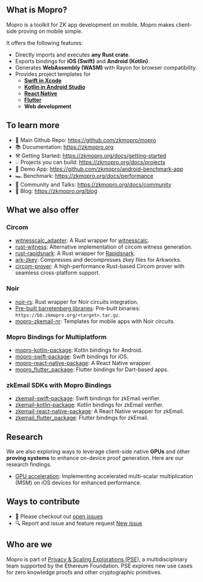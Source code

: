 ## What is Mopro?

Mopro is a toolkit for ZK app development on mobile. Mopro makes client-side proving on mobile simple.

It offers the following features:

-   Directly imports and executes **any Rust crate**.
-   Exports bindings for **iOS (Swift)** and **Android (Kotlin)**.
-   Generates **WebAssembly (WASM)** with Rayon for browser compatibility.
-   Provides project templates for
    -   **[Swift in Xcode](https://developer.apple.com/xcode/)**
    -   **[Kotlin in Android Studio](https://developer.android.com/kotlin)**
    -   **[React Native](https://reactnative.dev/)**
    -   **[Flutter](https://flutter.dev/)**
    -   **Web development**

## To learn more

-   📱 Main Github Repo: https://github.com/zkmopro/mopro
-   📚 Documentation: https://zkmopro.org
-   ⚒️ Getting Started: https://zkmopro.org/docs/getting-started
-   💡 Projects you can build: https://zkmopro.org/docs/projects
-   🎥 Demo App: https://github.com/zkmopro/android-benchmark-app
-   🏎️ Benchmark: https://zkmopro.org/docs/performance
-   💬 Community and Talks: https://zkmopro.org/docs/community
-   📰 Blog: https://zkmopro.org/blog

## What we also offer

### Circom

-   [witnesscalc_adapter](https://github.com/zkmopro/witnesscalc_adapter): A Rust wrapper for [witnesscalc](https://github.com/0xPolygonID/witnesscalc).
-   [rust-witness](https://github.com/chancehudson/rust-witness): Alternative implementation of circom witness generation.
-   [rust-rapidsnark](https://github.com/zkmopro/rust-rapidsnark): A Rust wrapper for [Rapidsnark](https://github.com/iden3/rapidsnark).
-   [ark-zkey](https://github.com/zkmopro/ark-zkey): Compresses and decompresses zkey files for Arkworks.
-   [circom-prover](https://github.com/zkmopro/mopro/tree/main/circom-prover): A high-performance Rust-based Circom prover with seamless cross-platform support.

### Noir

-   [noir-rs](https://github.com/zkmopro/noir-rs): Rust wrapper for Noir circuits integration.
-   [Pre-built barretenberg libraries](https://bb.zkmopro.org/): Pre-built binaries: `https://bb.zkmopro.org/<target>.tar.gz`.
-   [mopro-zkemail-nr](https://github.com/zkmopro/mopro-zkemail-nr): Templates for mobile apps with Noir circuits.

### Mopro Bindings for Multiplatform

-   [mopro-kotlin-package](https://github.com/zkmopro/mopro-kotlin-package): Kotlin bindings for Android.
-   [mopro-swift-package](https://github.com/zkmopro/mopro-swift-package): Swift bindings for iOS.
-   [mopro-react-native-package](https://github.com/zkmopro/mopro-react-native-package): A React Native wrapper.
-   [mopro_flutter_package](https://github.com/zkmopro/mopro_flutter_package): Flutter bindings for Dart-based apps.

### zkEmail SDKs with Mopro Bindings

-   [zkemail-swift-package](https://github.com/zkmopro/zkemail-swift-package): Swift bindings for zkEmail verifier.
-   [zkemail-kotlin-package](https://github.com/zkmopro/zkemail-kotlin-package): Kotlin bindings for zkEmail verifier.
-   [zkemail-react-native-package](https://github.com/zkmopro/zkemail-react-native-package): A React Native wrapper for zkEmail.
-   [zkemail_flutter_package](https://github.com/zkmopro/zkemail_flutter_package): Flutter bindings for zkEmail.


## Research

We are also exploring ways to leverage client-side native **GPUs** and other **proving systems** to enhance on-device proof generation. Here are our research findings.

-   [GPU acceleration](https://github.com/zkmopro/gpu-acceleration): Implementing accelerated multi-scalar multiplication (MSM) on iOS devices for enhanced performance.

## Ways to contribute

-   🎯 Please checkout out [open issues](https://github.com/zkmopro/mopro/issues)
-   🔍 Report and issue and feature request [New issue](https://github.com/zkmopro/mopro/issues/new?template=issue-template.md)

## Who are we

Mopro is part of [Privacy & Scaling Explorations (PSE)](https://pse.dev), a multidisciplinary team supported by the Ethereum Foundation. PSE explores new use cases for zero knowledge proofs and other cryptographic primitives.
